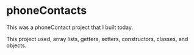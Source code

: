 # phoneContacts
This was a phoneContact project that I built today.

This project used, array lists, getters, setters, constructors, classes, and objects. 
